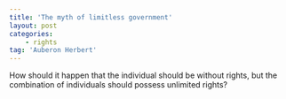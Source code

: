 ```yaml
---
title: 'The myth of limitless government'
layout: post
categories:
    - rights
tag: 'Auberon Herbert'
---
```


How should it happen that the individual should be without rights, but the combination of individuals should possess unlimited rights?